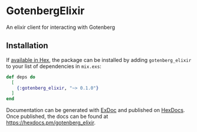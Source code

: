 # GotenbergElixir
An elixir client for interacting with Gotenberg

## Installation

If [available in Hex](https://hex.pm/docs/publish), the package can be installed
by adding `gotenberg_elixir` to your list of dependencies in `mix.exs`:

```elixir
def deps do
  [
    {:gotenberg_elixir, "~> 0.1.0"}
  ]
end
```

Documentation can be generated with [ExDoc](https://github.com/elixir-lang/ex_doc)
and published on [HexDocs](https://hexdocs.pm). Once published, the docs can
be found at <https://hexdocs.pm/gotenberg_elixir>.
